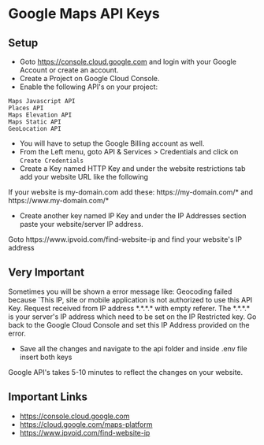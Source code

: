 # Google Maps API Keys

## Setup

- Goto https://console.cloud.google.com and login with your Google Account or create an account.
- Create a Project on Google Cloud Console.
- Enable the following API's on your project:

```Geocoding API
Maps Javascript API
Places API
Maps Elevation API
Maps Static API
GeoLocation API
```

- You will have to setup the Google Billing account as well.
- From the Left menu, goto API & Services > Credentials and click on `Create Credentials`
- Create a Key named HTTP Key and under the website restrictions tab add your website URL like the following

<div class="Alert Alert--nuxt-green">
If your website is my-domain.com add these:
https://my-domain.com/* and https://www.my-domain.com/*
</div>

- Create another key named IP Key and under the IP Addresses section paste your website/server IP address.

<div class="Alert Alert--nuxt-green">
Goto https://www.ipvoid.com/find-website-ip and find your website's IP address
</div>

## Very Important

<div class="Alert Alert--nuxt-green">
Sometimes you will be shown a error message like:
Geocoding failed because `This IP, site or mobile application is not authorized to use this API Key. Request received from IP address *.*.*.* with empty referer.
The *.*.*.* is your server's IP address which need to be set on the IP Restricted key. Go back to the Google Cloud Console and set this IP Address provided on the error.
</div>

- Save all the changes and navigate to the api folder and inside .env file insert both keys

<div class="Alert Alert--nuxt-green">
Google API's takes 5-10 minutes to reflect the changes on your website.
</div>

## Important Links

- https://console.cloud.google.com
- https://cloud.google.com/maps-platform
- https://www.ipvoid.com/find-website-ip
